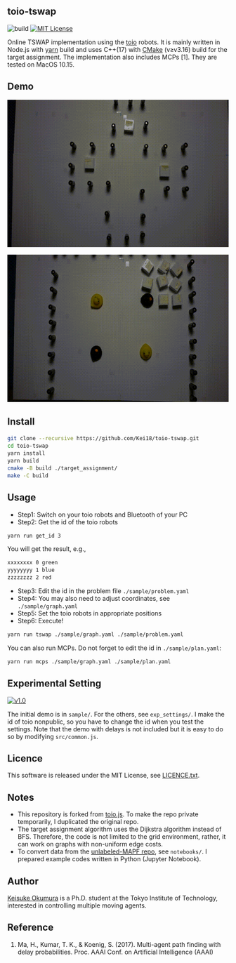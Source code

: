 toio-tswap
---
![build](https://github.com/Kei18/toio-tswap/workflows/build_macos/badge.svg?branch=master)
[![MIT License](http://img.shields.io/badge/license-MIT-blue.svg?style=flat)](LICENSE)

Online TSWAP implementation using the [toio](https://toio.io/) robots.
It is mainly written in Node.js with [yarn](https://yarnpkg.com/) build and uses C++(17) with [CMake](https://cmake.org/) (v≥v3.16) build for the target assignment.
The implementation also includes MCPs [1].
They are tested on MacOS 10.15.

## Demo
![time-independence](./material/time-independence.gif)

![8x8, 8 robots](./material/8x8.gif)

## Install
```sh
git clone --recursive https://github.com/Kei18/toio-tswap.git
cd toio-tswap
yarn install
yarn build
cmake -B build ./target_assignment/
make -C build
```

## Usage
- Step1: Switch on your toio robots and Bluetooth of your PC
- Step2: Get the id of the toio robots

```sh
yarn run get_id 3
```

You will get the result, e.g., 

```sh
xxxxxxxx 0 green
yyyyyyyy 1 blue
zzzzzzzz 2 red
```

- Step3: Edit the id in the problem file `./sample/problem.yaml`
- Step4: You may also need to adjust coordinates, see `./sample/graph.yaml`
- Step5: Set the toio robots in appropriate positions
- Step6: Execute!

```sh
yarn run tswap ./sample/graph.yaml ./sample/problem.yaml
```

You can also run MCPs. Do not forget to edit the id in `./sample/plan.yaml`:
```sh
yarn run mcps ./sample/graph.yaml ./sample/plan.yaml
```

## Experimental Setting
[![v1.0](https://img.shields.io/badge/tag-v1.0-blue.svg?style=flat)](https://github.com/Kei18/toio-tswap/releases/tag/v1.0)

The initial demo is in `sample/`.
For the others, see `exp_settings/`.
I make the id of toio nonpublic, so you have to change the id when you test the settings.
Note that the demo with delays is not included but it is easy to do so by modifying `src/common.js`.

## Licence
This software is released under the MIT License, see [LICENCE.txt](LICENCE.txt).

## Notes
- This repository is forked from [toio.js](https://github.com/toio/toio.js). To make the repo private temporarily, I duplicated the original repo.
- The target assignment algorithm uses the Dijkstra algorithm instead of BFS. Therefore, the code is not limited to the grid environment, rather, it can work on graphs with non-uniform edge costs.
- To convert data from the [unlabeled-MAPF repo](https://kei18.github.io/unlabeled-MAPF), see `notebooks/`. I prepared example codes written in Python (Jupyter Notebook).

## Author
[Keisuke Okumura](https://kei18.github.io) is a Ph.D. student at the Tokyo Institute of Technology, interested in controlling multiple moving agents.

## Reference
1. Ma, H., Kumar, T. K., & Koenig, S. (2017). Multi-agent path finding with delay probabilities. Proc. AAAI Conf. on Artificial Intelligence (AAAI)